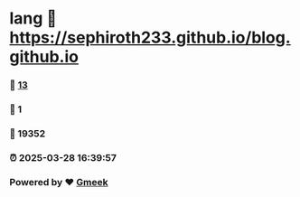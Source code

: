 # lang :link: https://sephiroth233.github.io/blog.github.io 
### :page_facing_up: [13](https://sephiroth233.github.io/blog.github.io/tag.html) 
### :speech_balloon: 1 
### :hibiscus: 19352 
### :alarm_clock: 2025-03-28 16:39:57 
### Powered by :heart: [Gmeek](https://github.com/Meekdai/Gmeek)
